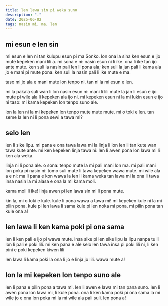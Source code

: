 ```yaml
---
title: len lawa sin pi weka suno
description: "."
date: 2025-06-02
tags: nasin mi, ma, len
---
```


## mi esun e len sin

mi esun e len ni tan kulupu esun pi ma Sonko. lon ona la sina ken esun e ijo mute kepeken mani lili a. mi sona e ni: nasin esun ni li ike. ona li ike tan ijo ante mute. ken suli la nasin pali len li pona ala; ken suli la jan pali li kama ala jo e mani pi mute pona. ken suli la nasin pali li ike mute e ma.

taso mi jo ala e mani mute lon tenpo ni. tan ni la mi esun e len. 

mi la pakala suli wan li lon nasin esun ni: mani li lili mute la jan li esun e ijo mute pi wile ala li kepeken ala ijo ni. mi kepeken esun ni la mi lukin esun e ijo ni taso: mi kama kepeken lon tenpo suno ale. 

lon la len ni la mi kepeken lon tenpo mute mute mute. mi o toki e len. tan seme la len ni li pona sewi a tawa mi?

## selo len

len li sike lipu. mi pana e ona tawa lawa mi la linja li lon len li tan kute wan tawa kute ante. mi ken kepeken linja tawa ni: len li awen pona lon lawa mi li ken ala weka. 

linja ni li pona ale. o sona: tenpo mute la mi pali mani lon ma. mi pali mani lon poka pi nasin ni: tomo suli mute li tawa kepeken wawa mute. mi wile ala a e ni: ma li pana e kon wawa la len li kama weka tan lawa mi la ona li tawa insa nasin la mi alasa e ona la mi kama moli. 

kama moli li ike! linja awen pi len lawa sin mi li pona mute. 

kin la, mi o toki e kule. kule li pona wawa a tawa mi! mi kepeken kule ni la mi pilin pona. kule pi len lawa li sama kule pi len noka mi pona. mi pilin pona tan kule ona a!

## len lawa li ken kama poki pi ona sama

len li ken pali e ijo pi wawa mute. insa sike pi len sike lipu la lipu nanpa tu li lon li pali e poki lili. mi ken pana e ale selo len tawa insa pi poki lili ni, li ken pini e poki kepeken kiwen lili

len lawa li kama poki la ona li jo e linja jo lili. wawa mute a!

## lon la mi kepeken lon tenpo suno ale

len li pana e pilin pona a tawa mi. len li awen e lawa mi tan pana suno. len li awen pona lon lawa mi, li kule pona. ona li ken kama poki pi ona sama la mi wile jo e ona lon poka mi la mi wile ala pali suli. len pona a!